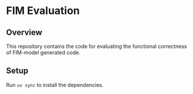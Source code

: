 # FIM Evaluation

## Overview

This repository contains the code for evaluating the functional correctness of FIM-model generated code.

## Setup

Run `uv sync` to install the dependencies.
